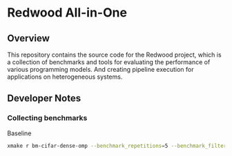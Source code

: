 # Redwood All-in-One

## Overview

This repository contains the source code for the Redwood project, which is a collection of benchmarks and tools for evaluating the performance of various programming models. And creating pipeline execution for applications on heterogeneous systems. 


## Developer Notes

### Collecting benchmarks

Baseline

```bash
xmake r bm-cifar-dense-omp --benchmark_repetitions=5 --benchmark_filter=Baseline --benchmark_format=json > ./data/raw_benchmarks/cifar-dense-baseline.json
```









